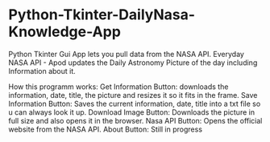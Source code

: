 # Python-Tkinter-DailyNasa-Knowledge-App
Python Tkinter Gui App lets you pull data from the NASA API.
Everyday NASA API - Apod updates the Daily Astronomy Picture of the day including Information about it.


How this programm works:
Get Information Button: downloads the information, date, title, the picture and resizes it so it fits in the frame.
Save Information Button: Saves the current information, date, title into a txt file so u can always look it up.
Download Image Button: Downloads the picture in full size and also opens it in the browser.
Nasa API Button: Opens the official website from the NASA API.
About Button: Still in progress 

